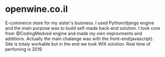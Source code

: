 # openwine.co.il
E-commerce store for my sister's buisness. 
I used Python/django engine and the main purpose was to build self-made back-end solution. 
I took core from @CodingMedved engine and made my own improvments and additions.
Actually the main chalange was with the front-end(javascript).
Site is totaly workable but in the end we took WIX solution.
Real time of perfoming is 2019
